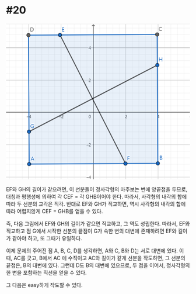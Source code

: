 # #20

![sq](/imgs/20_1.PNG)

EF와 GH의 길이가 같으려면, 이 선분들이 정사각형의 마주보는 변에 양끝점을 두므로, 대칭과 평행성에 의하여 각 CEF = 각 GHB이어야 한다.
따라서, 사각형의 내각의 합에 따라 두 선분의 교각은 직각.
반대로 EF와 GH가 직교하면, 역시 사각형의 내각의 합에 따라 어렵지않게 CEF = GHB를 얻을 수 있다.

즉, 다음 그림에서 EF와 GH의 길이가 같으면 직교하고, 그 역도 성립한다.
따라서, EF와 직교하고 점 G에서 시작한 선분의 끝점이 G가 속한 변의 대변에 존재하려면 EF와 길이가 같아야 하고, 또 그때가 유일하다.

이제 문제의 주어진 점 A, B, C, D를 생각하면, A와 C, B와 D는 서로 대변에 있다. 이때, AC를 긋고, B에서 AC 에 수직이고 AC와 길이가 같게 선분을 
작도하면, 그 선분의 끝점은, B의 대변에 있다. 그런데 D도 B의 대변에 있으므로, 두 점을 이어서, 정사각형의 한 변을 포함하는 직선을 얻을 수 있다.

그 다음은 easy하게 작도할 수 있다.
